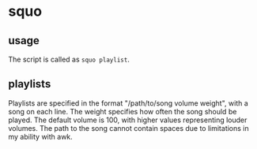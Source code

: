# squo

## usage

The script is called as `squo playlist`.

## playlists

Playlists are specified in the format "/path/to/song volume weight", with a song on each line. The weight specifies how often the song should be played. The default volume is 100, with higher values representing louder volumes. The path to the song cannot contain spaces due to limitations in my ability with awk.

